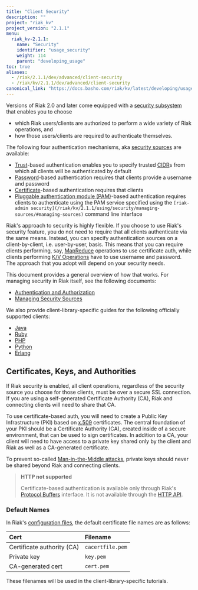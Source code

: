 ```yaml
---
title: "Client Security"
description: ""
project: "riak_kv"
project_version: "2.1.1"
menu:
  riak_kv-2.1.1:
    name: "Security"
    identifier: "usage_security"
    weight: 114
    parent: "developing_usage"
toc: true
aliases:
  - /riak/2.1.1/dev/advanced/client-security
  - /riak/kv/2.1.1/dev/advanced/client-security
canonical_link: "https://docs.basho.com/riak/kv/latest/developing/usage/security"
---
```


Versions of Riak 2.0 and later come equipped with a [security subsystem](/riak/kv/2.1.1/using/security/basics) that enables you to choose

* which Riak users/clients are authorized to perform a wide variety of
  Riak operations, and
* how those users/clients are required to authenticate themselves.

The following four authentication mechanisms, aka [security sources](/riak/kv/2.1.1/using/security/managing-sources/) are available:

* [Trust](/riak/kv/2.1.1/using/security/managing-sources/#trust-based-authentication)-based
  authentication enables you to specify trusted
  [CIDR](http://en.wikipedia.org/wiki/Classless_Inter-Domain_Routing)s
  from which all clients will be authenticated by default
* [Password](/riak/kv/2.1.1/using/security/managing-sources/#password-based-authentication)-based authentication requires
  that clients provide a username and password
* [Certificate](/riak/kv/2.1.1/using/security/managing-sources/#certificate-based-authentication)-based authentication
  requires that clients
* [Pluggable authentication module (PAM)](/riak/kv/2.1.1/using/security/managing-sources/#pam-based-authentication)-based authentication requires
  clients to authenticate using the PAM service specified using the
  `[riak-admin security](/riak/kv/2.1.1/using/security/managing-sources/#managing-sources)`
  command line interface

Riak's approach to security is highly flexible. If you choose to use
Riak's security feature, you do not need to require that all clients
authenticate via the same means. Instead, you can specify authentication
sources on a client-by-client, i.e. user-by-user, basis. This means that
you can require clients performing, say, [MapReduce](/riak/kv/2.1.1/developing/usage/mapreduce/)
operations to use certificate auth, while clients performing [K/V Operations](/riak/kv/2.1.1/developing/usage) have to use username and password. The approach
that you adopt will depend on your security needs.

This document provides a general overview of how that works. For
managing security in Riak itself, see the following documents:

* [Authentication and Authorization](/riak/kv/2.1.1/using/security/basics)
* [Managing Security Sources](/riak/kv/2.1.1/using/security/managing-sources/)

We also provide client-library-specific guides for the following
officially supported clients:

* [Java](/riak/kv/2.1.1/developing/usage/security/java)
* [Ruby](/riak/kv/2.1.1/developing/usage/security/ruby)
* [PHP](/riak/kv/2.1.1/developing/usage/security/php)
* [Python](/riak/kv/2.1.1/developing/usage/security/python)
* [Erlang](/riak/kv/2.1.1/developing/usage/security/erlang)

## Certificates, Keys, and Authorities

If Riak security is enabled, all client operations, regardless of the
security source you choose for those clients, must be over a secure SSL
connection. If you are using a self-generated Certificate Authority
(CA), Riak and connecting clients will need to share that CA.

To use certificate-based auth, you will need to create a Public Key
Infrastructure (PKI) based on
[x.509](http://en.wikipedia.org/wiki/X.509) certificates. The central
foundation of your PKI should be a Certificate Authority (CA), created
inside of a secure environment, that can be used to sign certificates.
In addition to a CA, your client will need to have access to a private
key shared only by the client and Riak as well as a CA-generated
certificate.

To prevent so-called [Man-in-the-Middle
attacks](http://en.wikipedia.org/wiki/Man-in-the-middle_attack), private
keys should never be shared beyond Riak and connecting clients.

> **HTTP not supported**
>
> Certificate-based authentication is available only through Riak's
[Protocol Buffers](/riak/kv/2.1.1/developing/api/protocol-buffers/) interface. It is not available through the
[HTTP API](/riak/kv/2.1.1/developing/api/http).

### Default Names

In Riak's [configuration files](/riak/kv/2.1.1/configuring/reference/#security), the
default certificate file names are as follows:

Cert | Filename
:----|:-------
Certificate authority (CA) | `cacertfile.pem`
Private key | `key.pem`
CA-generated cert | `cert.pem`

These filenames will be used in the client-library-specific tutorials.
